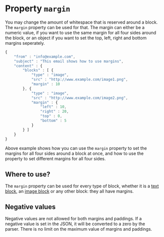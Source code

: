 # Property `margin`

You may change the amount of whitespace that is reserved around a block.
The `margin` property can be used for that. The margin can either be
a numeric value, if you want to use the same margin for all four sides
around the block, or an object if you want to set the top, left, right
and bottom margins seperately.

```javascript
{
    "from" : "info@example.com",
    "subject" : "This email shows how to use margins",
    "content" : {
        "blocks" : [ {
            "type" : "image",
            "src" : "http://www.example.com/image1.png",
            "margin" : 10
        }, {
            "type" : "image",
            "src" : "http://www.example.com/image2.png",
            "margin" : {
                "left" : 10,
                "right" : 20,
                "top" : 0,
                "bottom" : 5
            }
        } ]
    }
}
```

Above example shows how you can use the `margin` property to set the margins
for all four sides around a block at once, and how to use the property to set 
different margins for all four sides.

## Where to use?

The `margin` property can be used for every type of block, whether it is
a [text block](json/block-text), an 
[image block](json/block-image) or any other block: 
they all have margins.

## Negative values

Negative values are not allowed for both margins and paddings. If a negative value is set in the JSON, it will be converted to a zero by the parser. There is no limit on the maximum value of margins and paddings. 

